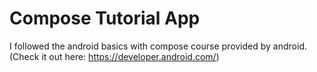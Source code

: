 # **Compose Tutorial App**
I followed the android basics with compose course provided by android. (Check it out here: https://developer.android.com/)

